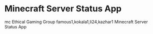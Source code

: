 # Minecraft Server Status App

mc      Ethical Gaming Group    famous1,kokala1,li24,kazhar1    Minecraft Server Status App
